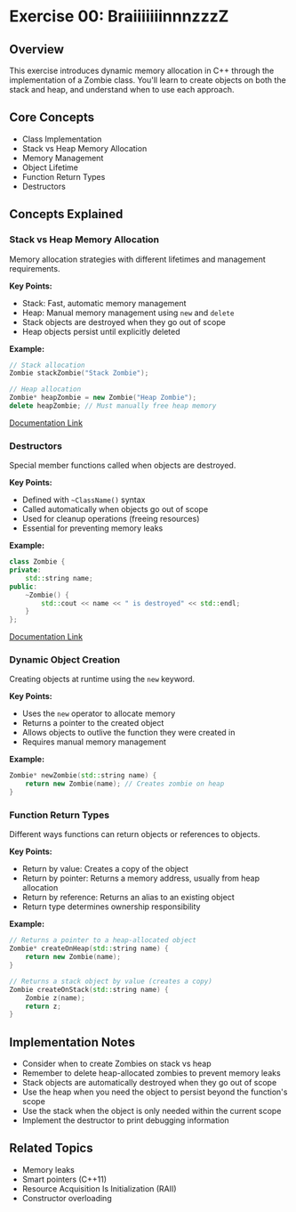 # Exercise 00: BraiiiiiiinnnzzzZ

## Overview
This exercise introduces dynamic memory allocation in C++ through the implementation of a Zombie class. You'll learn to create objects on both the stack and heap, and understand when to use each approach.

## Core Concepts
- Class Implementation
- Stack vs Heap Memory Allocation
- Memory Management
- Object Lifetime
- Function Return Types
- Destructors

## Concepts Explained

### Stack vs Heap Memory Allocation
Memory allocation strategies with different lifetimes and management requirements.

**Key Points:**
- Stack: Fast, automatic memory management
- Heap: Manual memory management using `new` and `delete`
- Stack objects are destroyed when they go out of scope
- Heap objects persist until explicitly deleted

**Example:**
```cpp
// Stack allocation
Zombie stackZombie("Stack Zombie");

// Heap allocation
Zombie* heapZombie = new Zombie("Heap Zombie");
delete heapZombie; // Must manually free heap memory
```

[Documentation Link](http://www.cplusplus.com/doc/tutorial/dynamic/)

### Destructors
Special member functions called when objects are destroyed.

**Key Points:**
- Defined with `~ClassName()` syntax
- Called automatically when objects go out of scope
- Used for cleanup operations (freeing resources)
- Essential for preventing memory leaks

**Example:**
```cpp
class Zombie {
private:
    std::string name;
public:
    ~Zombie() {
        std::cout << name << " is destroyed" << std::endl;
    }
};
```

[Documentation Link](http://www.cplusplus.com/doc/tutorial/classes2/)

### Dynamic Object Creation
Creating objects at runtime using the `new` keyword.

**Key Points:**
- Uses the `new` operator to allocate memory
- Returns a pointer to the created object
- Allows objects to outlive the function they were created in
- Requires manual memory management

**Example:**
```cpp
Zombie* newZombie(std::string name) {
    return new Zombie(name); // Creates zombie on heap
}
```

### Function Return Types
Different ways functions can return objects or references to objects.

**Key Points:**
- Return by value: Creates a copy of the object
- Return by pointer: Returns a memory address, usually from heap allocation
- Return by reference: Returns an alias to an existing object
- Return type determines ownership responsibility

**Example:**
```cpp
// Returns a pointer to a heap-allocated object
Zombie* createOnHeap(std::string name) {
    return new Zombie(name);
}

// Returns a stack object by value (creates a copy)
Zombie createOnStack(std::string name) {
    Zombie z(name);
    return z;
}
```

## Implementation Notes
- Consider when to create Zombies on stack vs heap
- Remember to delete heap-allocated zombies to prevent memory leaks
- Stack objects are automatically destroyed when they go out of scope
- Use the heap when you need the object to persist beyond the function's scope
- Use the stack when the object is only needed within the current scope
- Implement the destructor to print debugging information

## Related Topics
- Memory leaks
- Smart pointers (C++11)
- Resource Acquisition Is Initialization (RAII)
- Constructor overloading